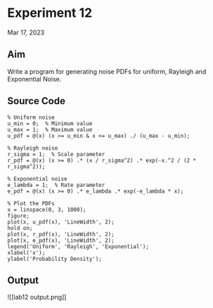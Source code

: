 # Experiment 12
Mar 17, 2023

## Aim
Write a program for generating noise PDFs for uniform, Rayleigh and Exponential Noise.

## Source Code
```
% Uniform noise
u_min = 0;  % Minimum value
u_max = 1;  % Maximum value
u_pdf = @(x) (x >= u_min & x <= u_max) ./ (u_max - u_min);

% Rayleigh noise
r_sigma = 1;  % Scale parameter
r_pdf = @(x) (x >= 0) .* (x / r_sigma^2) .* exp(-x.^2 / (2 * r_sigma^2));

% Exponential noise
e_lambda = 1;  % Rate parameter
e_pdf = @(x) (x >= 0) .* e_lambda .* exp(-e_lambda * x);

% Plot the PDFs
x = linspace(0, 3, 1000);
figure;
plot(x, u_pdf(x), 'LineWidth', 2);
hold on;
plot(x, r_pdf(x), 'LineWidth', 2);
plot(x, e_pdf(x), 'LineWidth', 2);
legend('Uniform', 'Rayleigh', 'Exponential');
xlabel('x');
ylabel('Probability Density');
```

## Output
<span class="centerImg">![[lab12 output.png]]</span>
